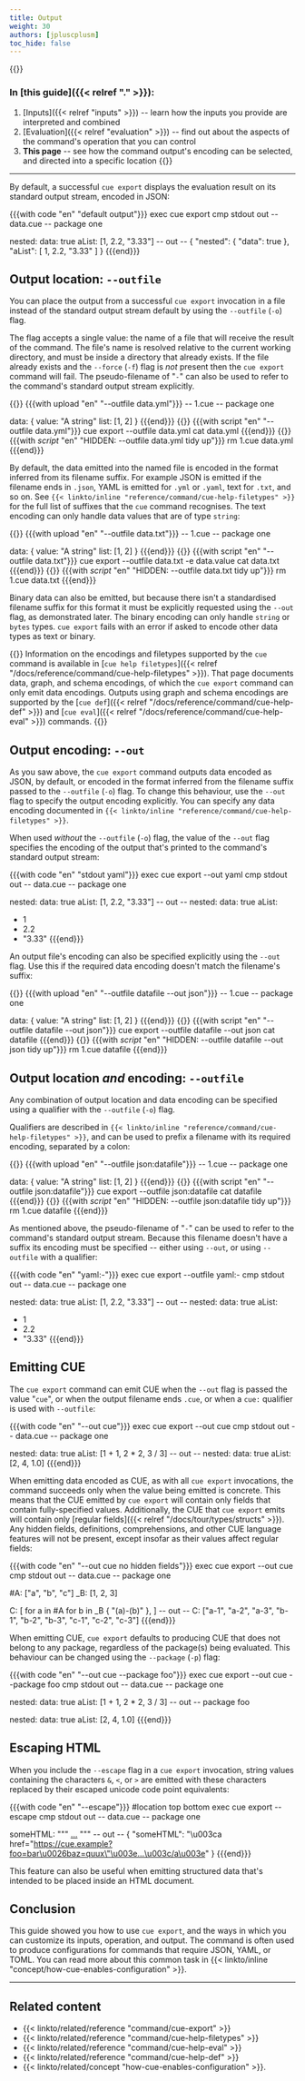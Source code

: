 ```yaml
---
title: Output
weight: 30
authors: [jpluscplusm]
toc_hide: false
---
```


{{<info>}}
### In [this guide]({{< relref "." >}}):
1. [Inputs]({{< relref "inputs" >}}) --
   learn how the inputs you provide are interpreted and combined
1. [Evaluation]({{< relref "evaluation" >}}) --
   find out about the aspects of the command's operation that you can control
1. **This page** --
   see how the command output's encoding can be selected, and directed into a
   specific location
{{</info>}}

---

By default, a successful `cue export` displays the evaluation result on its
standard output stream, encoded in JSON:

{{{with code "en" "default output"}}}
exec cue export
cmp stdout out
-- data.cue --
package one

nested: data: true
aList: [1, 2.2, "3.33"]
-- out --
{
    "nested": {
        "data": true
    },
    "aList": [
        1,
        2.2,
        "3.33"
    ]
}
{{{end}}}

## Output location: `--outfile`

You can place the output from a successful `cue export` invocation in a file
instead of the standard output stream default by using the `--outfile` (`-o`) flag.

The flag accepts a single value: the name of a file that will receive the
result of the command.  The file's name is resolved relative to the current
working directory, and must be inside a directory that already exists. If the
file already exists and the `--force` (`-f`) flag is *not* present then the
`cue export` command will fail. The pseudo-filename of "`-`" can also be used
to refer to the command's standard output stream explicitly.

{{<columns>}}
{{{with upload "en" "--outfile data.yml"}}}
-- 1.cue --
package one

data: {
	value: "A string"
	list: [1, 2]
}
{{{end}}}
{{<columns-separator>}}
{{{with script "en" "--outfile data.yml"}}}
cue export --outfile data.yml
cat data.yml
{{{end}}}
{{</columns>}}
{{{with _script_ "en" "HIDDEN: --outfile data.yml tidy up"}}}
rm 1.cue data.yml
{{{end}}}

By default, the data emitted into the named file is encoded in the format
inferred from its filename suffix. For example
JSON is emitted if the filename ends in `.json`,
YAML is emitted for `.yml` or `.yaml`, text for `.txt`, and so on.
See `{{< linkto/inline "reference/command/cue-help-filetypes" >}}` for the full
list of suffixes that the `cue` command recognises.
The text encoding can only handle data values that are of type `string`:

{{<columns>}}
{{{with upload "en" "--outfile data.txt"}}}
-- 1.cue --
package one

data: {
	value: "A string"
	list: [1, 2]
}
{{{end}}}
{{<columns-separator>}}
{{{with script "en" "--outfile data.txt"}}}
cue export --outfile data.txt -e data.value
cat data.txt
{{{end}}}
{{</columns>}}
{{{with _script_ "en" "HIDDEN: --outfile data.txt tidy up"}}}
rm 1.cue data.txt
{{{end}}}

Binary data can also be emitted, but because there isn't a standardised
filename suffix for this format it must be explicitly requested using the
`--out` flag, as demonstrated later.
The binary encoding can only handle `string` or `bytes` types. `cue export`
fails with an error if asked to encode other data types as text or binary.

{{<info>}}
Information on the encodings and filetypes supported by the `cue` command is
available in
[`cue help filetypes`]({{< relref "/docs/reference/command/cue-help-filetypes" >}}).
That page documents data, graph, and schema encodings, of which the `cue
export` command can only emit data encodings.
Outputs using graph and schema encodings are supported by the
[`cue def`]({{< relref "/docs/reference/command/cue-help-def" >}}) and
[`cue eval`]({{< relref "/docs/reference/command/cue-help-eval" >}}) commands.
{{</info>}}

## Output encoding: `--out`

As you saw above, the `cue export` command outputs data encoded as JSON, by
default, or encoded in the format inferred from the filename suffix passed to
the `--outfile` (`-o`) flag. To change this behaviour, use the `--out` flag to
specify the output encoding explicitly. You can specify any data encoding
documented in
`{{< linkto/inline "reference/command/cue-help-filetypes" >}}`.

When used *without* the `--outfile` (`-o`) flag, the value of the `--out` flag
specifies the encoding of the output that's printed to the command's standard
output stream:

{{{with code "en" "stdout yaml"}}}
exec cue export --out yaml
cmp stdout out
-- data.cue --
package one

nested: data: true
aList: [1, 2.2, "3.33"]
-- out --
nested:
  data: true
aList:
  - 1
  - 2.2
  - "3.33"
{{{end}}}

An output file's encoding can also be specified explicitly using the `--out` flag.
Use this if the required data encoding doesn't match the filename's suffix:

{{<columns>}}
{{{with upload "en" "--outfile datafile --out json"}}}
-- 1.cue --
package one

data: {
	value: "A string"
	list: [1, 2]
}
{{{end}}}
{{<columns-separator>}}
{{{with script "en" "--outfile datafile --out json"}}}
cue export --outfile datafile --out json
cat datafile
{{{end}}}
{{</columns>}}
{{{with _script_ "en" "HIDDEN: --outfile datafile --out json tidy up"}}}
rm 1.cue datafile
{{{end}}}

## Output location *and* encoding: `--outfile`

Any combination of output location and data encoding can be specified using a
qualifier with the `--outfile` (`-o`) flag.

Qualifiers are described in
`{{< linkto/inline "reference/command/cue-help-filetypes" >}}`, and can be used
to prefix a filename with its required encoding, separated by a colon:

{{<columns>}}
{{{with upload "en" "--outfile json:datafile"}}}
-- 1.cue --
package one

data: {
	value: "A string"
	list: [1, 2]
}
{{{end}}}
{{<columns-separator>}}
{{{with script "en" "--outfile json:datafile"}}}
cue export --outfile json:datafile
cat datafile
{{{end}}}
{{</columns>}}
{{{with _script_ "en" "HIDDEN: --outfile json:datafile tidy up"}}}
rm 1.cue datafile
{{{end}}}

As mentioned above, the pseudo-filename of "`-`" can be used to refer to the
command's standard output stream. Because this filename doesn't have a suffix
its encoding must be specified -- either using `--out`, or using `--outfile`
with a qualifier:

{{{with code "en" "yaml:-"}}}
exec cue export --outfile yaml:-
cmp stdout out
-- data.cue --
package one

nested: data: true
aList: [1, 2.2, "3.33"]
-- out --
nested:
  data: true
aList:
  - 1
  - 2.2
  - "3.33"
{{{end}}}

## Emitting CUE

The `cue export` command can emit CUE
when the `--out` flag is passed the value "`cue`",
or when the output filename ends `.cue`,
or when a `cue:` qualifier is used with `--outfile`:

{{{with code "en" "--out cue"}}}
exec cue export --out cue
cmp stdout out
-- data.cue --
package one

nested: data: true
aList: [1 + 1, 2 * 2, 3 / 3]
-- out --
nested: data: true
aList: [2, 4, 1.0]
{{{end}}}

When emitting data encoded as CUE, as with all `cue export` invocations, the
command succeeds only when the value being emitted is concrete.
This means that the CUE emitted by `cue export` will contain only fields that
contain fully-specified values.
Additionally, the CUE that `cue export` emits will contain only
[regular fields]({{< relref "/docs/tour/types/structs" >}}).
Any hidden fields, definitions, comprehensions, and other CUE language features
will not be present, except insofar as their values affect regular fields:

{{{with code "en" "--out cue no hidden fields"}}}
exec cue export --out cue
cmp stdout out
-- data.cue --
package one

#A: ["a", "b", "c"]
_B: [1, 2, 3]

C: [
	for a in #A
	for b in _B {
		"\(a)-\(b)"
	},
]
-- out --
C: ["a-1", "a-2", "a-3", "b-1", "b-2", "b-3", "c-1", "c-2", "c-3"]
{{{end}}}

When emitting CUE, `cue export` defaults to producing CUE that does not belong
to any package, regardless of the package(s) being evaluated.
This behaviour can be changed using the `--package` (`-p`) flag:

{{{with code "en" "--out cue --package foo"}}}
exec cue export --out cue --package foo
cmp stdout out
-- data.cue --
package one

nested: data: true
aList: [1 + 1, 2 * 2, 3 / 3]
-- out --
package foo

nested: data: true
aList: [2, 4, 1.0]
{{{end}}}

## Escaping HTML

When you include the `--escape` flag in a `cue export` invocation, string
values containing the characters `&`, `<`, or `>` are emitted with these
characters replaced by their escaped unicode code point equivalents:

{{{with code "en" "--escape"}}}
#location top bottom
exec cue export --escape
cmp stdout out
-- data.cue --
package one

someHTML: """
	<a href="https://cue.example?foo=bar&baz=quux">...</a>
	"""
-- out --
{
    "someHTML": "\u003ca href=\"https://cue.example?foo=bar\u0026baz=quux\"\u003e...\u003c/a\u003e"
}
{{{end}}}

This feature can also be useful when emitting structured data that's intended
to be placed inside an HTML document.

## Conclusion

This guide showed you how to use `cue export`, and the ways in which you can
customize its inputs, operation, and output.
The command is often used to produce configurations for commands that require
JSON, YAML, or TOML.
You can read more about this common task in
{{< linkto/inline "concept/how-cue-enables-configuration" >}}.

---

## Related content

- {{< linkto/related/reference "command/cue-export" >}}
- {{< linkto/related/reference "command/cue-help-filetypes" >}}
- {{< linkto/related/reference "command/cue-help-eval" >}}
- {{< linkto/related/reference "command/cue-help-def" >}}
- {{< linkto/related/concept   "how-cue-enables-configuration" >}}.
